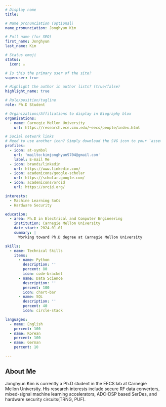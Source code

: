 ```yaml
---
# Display name
title: 

# Name pronunciation (optional)
name_pronunciation: Jonghyun Kim

# Full name (for SEO)
first_name: Jonghyun
last_name: Kim

# Status emoji
status:
  icon: ☕️

# Is this the primary user of the site?
superuser: true

# Highlight the author in author lists? (true/false)
highlight_name: true

# Role/position/tagline
role: Ph.D Student

# Organizations/Affiliations to display in Biography blox
organizations:
  - name: Carnegie Mellon University
    url: https://research.ece.cmu.edu/~eecs/people/index.html

# Social network links
# Need to use another icon? Simply download the SVG icon to your `assets/media/icons/` folder.
profiles:
  - icon: at-symbol
    url: 'mailto:kimjonghyun9704@gmail.com'
    label: E-mail Me
  - icon: brands/linkedin
    url: https://www.linkedin.com/
  - icon: academicons/google-scholar
    url: https://scholar.google.com/
  - icon: academicons/orcid
    url: https://orcid.org/

interests:
  - Machine Learning SoCs
  - Hardware Security

education:
  - area: Ph.D in Electrical and Computer Engineering
    institution: Carnegie Mellon University
    date_start: 2024-01-01
    summary: |
      Working toward Ph.D degree at Carnegie Mellon University

skills:
  - name: Technical Skills
    items:
      - name: Python
        description: ''
        percent: 80
        icon: code-bracket
      - name: Data Science
        description: ''
        percent: 100
        icon: chart-bar
      - name: SQL
        description: ''
        percent: 40
        icon: circle-stack

languages:
  - name: English
    percent: 100
  - name: Korean
    percent: 100
  - name: German
    percent: 10

---
```


## About Me

Jonghyun Kim is currently a Ph.D student in the EECS lab at Carnegie Mellon University. His research interests include secure RF data converters, mixed-signal machine learning accelerators, ADC-DSP based SerDes, and hardware security circuits(TRNG, PUF). 
